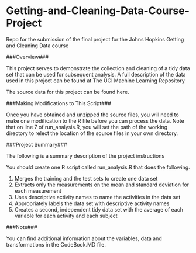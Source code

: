Getting-and-Cleaning-Data-Course-Project
==========================================

Repo for the submission of the final project for the Johns Hopkins Getting and Cleaning Data course

###Overview###

This project serves to demonstrate the collection and cleaning of a tidy data set that can be used for subsequent analysis. A full description of the data used in this project can be found at The UCI Machine Learning Repository

The source data for this project can be found here.

###Making Modifications to This Script###

Once you have obtained and unzipped the source files, you will need to make one modification to the R file before you can process the data. Note that on line 7 of run_analysis.R, you will set the path of the working directory to relect the location of the source files in your own directory.

###Project Summary###

The following is a summary description of the project instructions

You should create one R script called run_analysis.R that does the following.
1. Merges the training and the test sets to create one data set
2. Extracts only the measurements on the mean and standard deviation for each measurement
3. Uses descriptive activity names to name the activities in the data set
4. Appropriately labels the data set with descriptive activity names
5. Creates a second, independent tidy data set with the average of each variable for each activity and each subject

###Note###

You can find additional information about the variables, data and transformations in the CodeBook.MD file.
